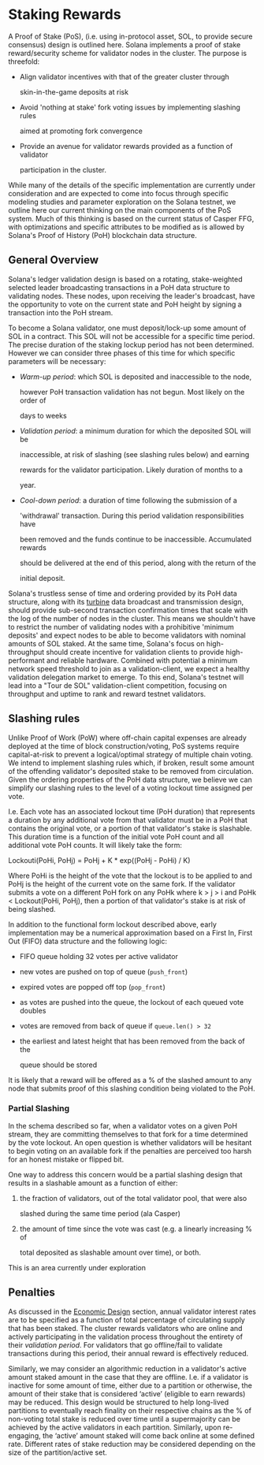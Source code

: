 # Staking Rewards

A Proof of Stake \(PoS\), \(i.e. using in-protocol asset, SOL, to provide secure consensus\) design is outlined here. Solana implements a proof of stake reward/security scheme for validator nodes in the cluster. The purpose is threefold:

* Align validator incentives with that of the greater cluster through

  skin-in-the-game deposits at risk

* Avoid 'nothing at stake' fork voting issues by implementing slashing rules

  aimed at promoting fork convergence

* Provide an avenue for validator rewards provided as a function of validator

  participation in the cluster.

While many of the details of the specific implementation are currently under consideration and are expected to come into focus through specific modeling studies and parameter exploration on the Solana testnet, we outline here our current thinking on the main components of the PoS system. Much of this thinking is based on the current status of Casper FFG, with optimizations and specific attributes to be modified as is allowed by Solana's Proof of History \(PoH\) blockchain data structure.

## General Overview

Solana's ledger validation design is based on a rotating, stake-weighted selected leader broadcasting transactions in a PoH data structure to validating nodes. These nodes, upon receiving the leader's broadcast, have the opportunity to vote on the current state and PoH height by signing a transaction into the PoH stream.

To become a Solana validator, one must deposit/lock-up some amount of SOL in a contract. This SOL will not be accessible for a specific time period. The precise duration of the staking lockup period has not been determined. However we can consider three phases of this time for which specific parameters will be necessary:

* _Warm-up period_: which SOL is deposited and inaccessible to the node,

  however PoH transaction validation has not begun. Most likely on the order of

  days to weeks

* _Validation period_: a minimum duration for which the deposited SOL will be

  inaccessible, at risk of slashing \(see slashing rules below\) and earning

  rewards for the validator participation. Likely duration of months to a

  year.

* _Cool-down period_: a duration of time following the submission of a

  'withdrawal' transaction. During this period validation responsibilities have

  been removed and the funds continue to be inaccessible. Accumulated rewards

  should be delivered at the end of this period, along with the return of the

  initial deposit.

Solana's trustless sense of time and ordering provided by its PoH data structure, along with its [turbine](https://www.youtube.com/watch?v=qt_gDRXHrHQ&t=1s) data broadcast and transmission design, should provide sub-second transaction confirmation times that scale with the log of the number of nodes in the cluster. This means we shouldn't have to restrict the number of validating nodes with a prohibitive 'minimum deposits' and expect nodes to be able to become validators with nominal amounts of SOL staked. At the same time, Solana's focus on high-throughput should create incentive for validation clients to provide high-performant and reliable hardware. Combined with potential a minimum network speed threshold to join as a validation-client, we expect a healthy validation delegation market to emerge. To this end, Solana's testnet will lead into a "Tour de SOL" validation-client competition, focusing on throughput and uptime to rank and reward testnet validators.

## Slashing rules

Unlike Proof of Work \(PoW\) where off-chain capital expenses are already deployed at the time of block construction/voting, PoS systems require capital-at-risk to prevent a logical/optimal strategy of multiple chain voting. We intend to implement slashing rules which, if broken, result some amount of the offending validator's deposited stake to be removed from circulation. Given the ordering properties of the PoH data structure, we believe we can simplify our slashing rules to the level of a voting lockout time assigned per vote.

I.e. Each vote has an associated lockout time \(PoH duration\) that represents a duration by any additional vote from that validator must be in a PoH that contains the original vote, or a portion of that validator's stake is slashable. This duration time is a function of the initial vote PoH count and all additional vote PoH counts. It will likely take the form:

Lockouti\(PoHi, PoHj\) = PoHj + K \* exp\(\(PoHj - PoHi\) / K\)

Where PoHi is the height of the vote that the lockout is to be applied to and PoHj is the height of the current vote on the same fork. If the validator submits a vote on a different PoH fork on any PoHk where k &gt; j &gt; i and PoHk &lt; Lockout\(PoHi, PoHj\), then a portion of that validator's stake is at risk of being slashed.

In addition to the functional form lockout described above, early implementation may be a numerical approximation based on a First In, First Out \(FIFO\) data structure and the following logic:

* FIFO queue holding 32 votes per active validator
* new votes are pushed on top of queue \(`push_front`\)
* expired votes are popped off top \(`pop_front`\)
* as votes are pushed into the queue, the lockout of each queued vote doubles
* votes are removed from back of queue if `queue.len() > 32`
* the earliest and latest height that has been removed from the back of the

  queue should be stored

It is likely that a reward will be offered as a % of the slashed amount to any node that submits proof of this slashing condition being violated to the PoH.

### Partial Slashing

In the schema described so far, when a validator votes on a given PoH stream, they are committing themselves to that fork for a time determined by the vote lockout. An open question is whether validators will be hesitant to begin voting on an available fork if the penalties are perceived too harsh for an honest mistake or flipped bit.

One way to address this concern would be a partial slashing design that results in a slashable amount as a function of either:

1. the fraction of validators, out of the total validator pool, that were also

   slashed during the same time period \(ala Casper\)

2. the amount of time since the vote was cast \(e.g. a linearly increasing % of

   total deposited as slashable amount over time\), or both.

This is an area currently under exploration

## Penalties

As discussed in the [Economic Design](../implemented-proposals/ed_overview/) section, annual validator interest rates are to be specified as a function of total percentage of circulating supply that has been staked. The cluster rewards validators who are online and actively participating in the validation process throughout the entirety of their _validation period_. For validators that go offline/fail to validate transactions during this period, their annual reward is effectively reduced.

Similarly, we may consider an algorithmic reduction in a validator's active amount staked amount in the case that they are offline. I.e. if a validator is inactive for some amount of time, either due to a partition or otherwise, the amount of their stake that is considered ‘active’ \(eligible to earn rewards\) may be reduced. This design would be structured to help long-lived partitions to eventually reach finality on their respective chains as the % of non-voting total stake is reduced over time until a supermajority can be achieved by the active validators in each partition. Similarly, upon re-engaging, the ‘active’ amount staked will come back online at some defined rate. Different rates of stake reduction may be considered depending on the size of the partition/active set.

